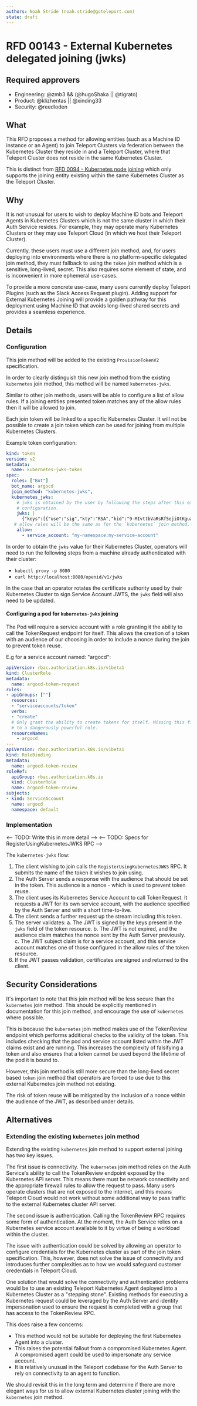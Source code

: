 ```yaml
---
authors: Noah Stride (noah.stride@goteleport.com)
state: draft
---
```


# RFD 00143 - External Kubernetes delegated joining (jwks)

## Required approvers

* Engineering: @zmb3 && (@hugoShaka || @tigrato)
* Product: @klizhentas || @xinding33
* Security: @reedloden

## What

This RFD proposes a method for allowing entities (such as a Machine ID instance
or an Agent) to join Teleport Clusters via federation between the Kubernetes 
Cluster they reside in and a Teleport Cluster, where that Teleport Cluster does 
not reside in the same Kubernetes Cluster.

This is distinct from 
[RFD 0094 - Kubernetes node joining](./0094-kubernetes-node-joining.md) which
only supports the joining entity existing within the same Kubernetes Cluster
as the Teleport Cluster.

## Why

It is not unusual for users to wish to deploy Machine ID bots and Teleport
Agents in Kubernetes Clusters which is not the same cluster in which their
Auth Service resides. For example, they may operate many Kubernetes Clusters or
they may use Teleport Cloud (in which we host their Teleport Cluster).

Currently, these users must use a different join method, and, for users
deploying into environments where there is no platform-specific delegated
join method, they must fallback to using the `token` join method which is a
sensitive, long-lived, secret. This also requires some element of state, and
is inconvenient in more ephemeral use-cases.

To provide a more concrete use-case, many users currently deploy Teleport
Plugins (such as the Slack Access Request plugin). Adding support for External
Kubernetes Joining will provide a golden pathway for this deployment using
Machine ID that avoids long-lived shared secrets and provides a seamless 
experience.

## Details

### Configuration

This join method will be added to the existing `ProvisionTokenV2` specification.

In order to clearly distinguish this new join method from the existing
`kubernetes` join method, this method will be named `kubernetes-jwks`.

Similar to other join methods, users will be able to configure a list of allow
rules. If a joining entities presented token matches any of the allow rules 
then it will be allowed to join.

Each join token will be linked to a specific Kubernetes Cluster. It will not
be possible to create a join token which can be used for joining from multiple
Kubernetes Clusters.

Example token configuration:

```yaml
kind: token
version: v2
metadata:
  name: kubernetes-jwks-token
spec:
  roles: ["Bot"]
  bot_name: argocd
  join_method: "kubernetes-jwks",
  kubernetes_jwks:
    # jwks is obtained by the user by following the steps after this example
    # configuration.
    jwks: |
      {"keys":[{"use":"sig","kty":"RSA","kid":"9-MIvttbVaRsRf5ejiOtKguarpDA_dJ2skL81OgY2ck","alg":"RS256","n":"3VRj5e27ne706BVQi4LDNg2x31HJc3vrXnsYmyfOFKfRDP6cPesyteyCcTYWhoIlMy3GCKWO1gzeIINMbZgndM87Dw9Dsl0eJQeL_GFAIXOxMoavraNuptFSrV43qQ8kUVDsiC9gSGJVs6LR9bClL8vksmL7_nbSrMviUygPvj-mf4ngPRT6XnKyldKiePMwXrUnomM4FWskZ_UvPiqwWZu1aXhcuEdNA3yOFFq08H1ys71iiRAMyD2knuJV9sZgt_Ns-28ofrR45yR6nzKhmjIJf1H9Fy33o6jtXdtqxeLdqOseRJm3A8PJE4Zp1NfuCJSjsxIhZYHXXH60EPCmNw","e":"AQAB"}]}
   # allow rules will be the same as for the `kubernetes` join method.
    allow:
      - service_account: "my-namespace:my-service-account"
```

In order to obtain the `jwks` value for their Kubernetes Cluster, operators
will need to run the following steps from a machine already authenticated
with their cluster:

- `kubectl proxy -p 8080`
- `curl http://localhost:8080/openid/v1/jwks`

In the case that an operator rotates the certificate authority used by their
Kubernetes Cluster to sign Service Account JWTS, the `jwks` field will also
need to be updated.

#### Configuring a pod for `kubernetes-jwks` joining

The Pod will require a service account with a role granting it the ability to
call the TokenRequest endpoint for itself. This allows the creation of a token
with an audience of our choosing in order to include a nonce during the join
to prevent token reuse.

E.g for a service account named: "argocd":

```yaml
apiVersion: rbac.authorization.k8s.io/v1beta1
kind: ClusterRole
metadata:
  name: argocd-token-request
rules:
- apiGroups: [""]
  resources:
  - "serviceaccounts/token"
  verbs:
  - "create"
  # Only grant the ability to create tokens for itself. Missing this field leads
  # to a dangerously powerful role.
  resourceNames:
    - argocd
---
apiVersion: rbac.authorization.k8s.io/v1beta1
kind: RoleBinding
metadata:
  name: argocd-token-review
roleRef:
  apiGroup: rbac.authorization.k8s.io
  kind: ClusterRole
  name: argocd-token-review
subjects:
- kind: ServiceAccount
  name: argocd
  namespace: default
```

### Implementation

<-- TODO: Write this in more detail -->
<-- TODO: Specs for RegisterUsingKubernetesJWKS RPC -->

The `kubernetes-jwks` flow:

1. The client wishing to join calls the `RegisterUsingKubernetesJWKS` RPC. It
  submits the name of the token it wishes to join using.
2. The Auth Server sends a response with the audience that should be set in the 
  token. This audience is a nonce - which is used to prevent token reuse.
3. The client uses its Kubernetes Service Account to call TokenRequest. It
  requests a JWT for its own service account, with the audience specified by
  the Auth Server and with a short time-to-live.
4. The client sends a further request up the stream including this token.
5. The server validates:
   a. The JWT is signed by the keys present in the `jwks` field of the token 
    resource.
   b. The JWT is not expired, and the audience claim matches the nonce sent by 
    the Auth Server previously.
   c. The JWT subject claim is for a service account, and this service account 
    matches one of those configured in the allow rules of the token resource.
6. If the JWT passes validation, certificates are signed and returned to the 
  client.

## Security Considerations

It's important to note that this join method will be less secure than the 
`kubernetes` join method. This should be explicitly mentioned in documentation
for this join method, and encourage the use of `kubernetes` where possible.

This is because the `kubernetes` join method makes use of the TokenReview 
endpoint which performs additional checks to the validity of the token. This 
includes checking that the pod and service account listed within the JWT claims 
exist and are running. This increases the complexity of falsifying a 
token and also ensures that a token cannot be used beyond the lifetime of the 
pod it is bound to.

However, this join method is still more secure than the long-lived secret
based `token` join method that operators are forced to use due to this
external Kubernetes join method not existing.

The risk of token reuse will be mitigated by the inclusion of a nonce within
the audience of the JWT, as described under details.

## Alternatives

### Extending the existing `kubernetes` join method

Extending the existing `kubernetes` join method to support external joining
has two key issues.

The first issue is connectivity. The `kubernetes` join method relies on the Auth
Service's ability to call the TokenReview endpoint exposed by the Kubernetes API
server. This means there must be network connectivity and the appropriate 
firewall rules to allow the request to pass. Many users operate clusters that
are not exposed to the internet, and this means Teleport Cloud would not work
without some additional way to pass traffic to the external Kubernetes cluster
API server.

The second issue is authentication. Calling the TokenReview RPC requires some 
form of authentication. At the moment, the Auth Service relies on a Kubernetes
service account available to it by virtue of being a workload within the
cluster.

The issue with authentication could be solved by allowing an operator to
configure credentials for the Kubernetes cluster as part of the join token
specification. This, however, does not solve the issue of connectivity and
introduces further complexities as to how we would safeguard customer
credentials in Teleport Cloud.

One solution that would solve the connectivity and authentication problems
would be to use an existing Teleport Kubernetes Agent deployed into a
Kubernetes Cluster as a "stepping stone". Existing methods for executing a
Kubernetes request could be leveraged by the Auth Server and identity
impersonation used to ensure the request is completed with a group that has
access to the TokenReview RPC.

This does raise a few concerns:

- This method would not be suitable for deploying the first Kubernetes Agent
  into a cluster.
- This raises the potential fallout from a compromised Kubernetes Agent. A
  compromised agent could be used to impersonate any service account.
- It is relatively unusual in the Teleport codebase for the Auth Server to
  rely on connectivity to an agent to function.

We should revisit this in the long term and determine if there are more
elegant ways for us to allow external Kubernetes cluster joining with the
`kubernetes` join method.